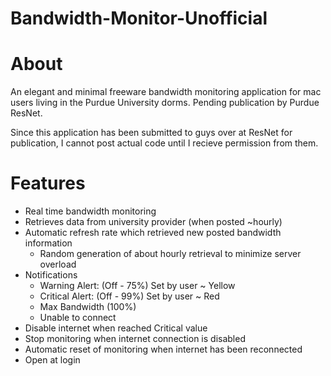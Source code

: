 Bandwidth-Monitor-Unofficial
============================

About
=====
An elegant and minimal freeware bandwidth monitoring application for mac users living in the Purdue University dorms. Pending publication by Purdue ResNet.

Since this application has been submitted to guys over at ResNet for publication, I cannot post actual code until I recieve permission from them. 


Features
========

- Real time bandwidth monitoring 
- Retrieves data from university provider (when posted ~hourly)
- Automatic refresh rate which retrieved new posted bandwidth information
	- Random generation of about hourly retrieval to minimize server overload
- Notifications
	- Warning Alert: (Off - 75%) Set by user  ~ Yellow
	- Critical Alert: (Off - 99%) Set by user ~ Red
	- Max Bandwidth (100%)
	- Unable to connect
- Disable internet when reached Critical value
- Stop monitoring when internet connection is disabled
- Automatic reset of monitoring when internet has been reconnected
- Open at login